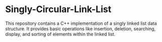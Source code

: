 # Singly-Circular-Link-List
This repository contains a C++ implementation of a singly linked list data structure. It provides basic operations like insertion, deletion, searching, display, and sorting of elements within the linked list.
